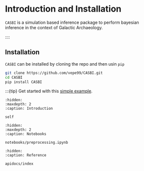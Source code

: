 # Introduction and Installation

`CASBI` is a simulation based inference package to perform bayesian inference in the context of Galactic Archaeology.



::::

## Installation

`CASBI` can be installed by cloning the repo and then usin `pip`

```bash
git clone https://github.com/vepe99/CASBI.git
cd CASBI
pip install CASBI
```


:::{tip} Get started with this [simple example]().

```{toctree}
:hidden:
:maxdepth: 2
:caption: Introduction

self
```

```{toctree}
:hidden:
:maxdepth: 2
:caption: Notebooks

notebooks/preprocessing.ipynb
```

```{toctree}
:hidden:
:caption: Reference

apidocs/index
```